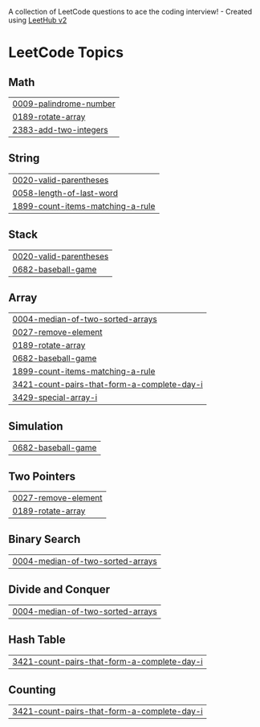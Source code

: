 A collection of LeetCode questions to ace the coding interview! - Created using [LeetHub v2](https://github.com/arunbhardwaj/LeetHub-2.0)
<!---LeetCode Topics Start-->
# LeetCode Topics
## Math
|  |
| ------- |
| [0009-palindrome-number](https://github.com/c00LpXer/leetcode_js/tree/master/0009-palindrome-number) |
| [0189-rotate-array](https://github.com/c00LpXer/leetcode_js/tree/master/0189-rotate-array) |
| [2383-add-two-integers](https://github.com/c00LpXer/leetcode_js/tree/master/2383-add-two-integers) |
## String
|  |
| ------- |
| [0020-valid-parentheses](https://github.com/c00LpXer/leetcode_js/tree/master/0020-valid-parentheses) |
| [0058-length-of-last-word](https://github.com/c00LpXer/leetcode_js/tree/master/0058-length-of-last-word) |
| [1899-count-items-matching-a-rule](https://github.com/c00LpXer/leetcode_js/tree/master/1899-count-items-matching-a-rule) |
## Stack
|  |
| ------- |
| [0020-valid-parentheses](https://github.com/c00LpXer/leetcode_js/tree/master/0020-valid-parentheses) |
| [0682-baseball-game](https://github.com/c00LpXer/leetcode_js/tree/master/0682-baseball-game) |
## Array
|  |
| ------- |
| [0004-median-of-two-sorted-arrays](https://github.com/c00LpXer/leetcode_js/tree/master/0004-median-of-two-sorted-arrays) |
| [0027-remove-element](https://github.com/c00LpXer/leetcode_js/tree/master/0027-remove-element) |
| [0189-rotate-array](https://github.com/c00LpXer/leetcode_js/tree/master/0189-rotate-array) |
| [0682-baseball-game](https://github.com/c00LpXer/leetcode_js/tree/master/0682-baseball-game) |
| [1899-count-items-matching-a-rule](https://github.com/c00LpXer/leetcode_js/tree/master/1899-count-items-matching-a-rule) |
| [3421-count-pairs-that-form-a-complete-day-i](https://github.com/c00LpXer/leetcode_js/tree/master/3421-count-pairs-that-form-a-complete-day-i) |
| [3429-special-array-i](https://github.com/c00LpXer/leetcode_js/tree/master/3429-special-array-i) |
## Simulation
|  |
| ------- |
| [0682-baseball-game](https://github.com/c00LpXer/leetcode_js/tree/master/0682-baseball-game) |
## Two Pointers
|  |
| ------- |
| [0027-remove-element](https://github.com/c00LpXer/leetcode_js/tree/master/0027-remove-element) |
| [0189-rotate-array](https://github.com/c00LpXer/leetcode_js/tree/master/0189-rotate-array) |
## Binary Search
|  |
| ------- |
| [0004-median-of-two-sorted-arrays](https://github.com/c00LpXer/leetcode_js/tree/master/0004-median-of-two-sorted-arrays) |
## Divide and Conquer
|  |
| ------- |
| [0004-median-of-two-sorted-arrays](https://github.com/c00LpXer/leetcode_js/tree/master/0004-median-of-two-sorted-arrays) |
## Hash Table
|  |
| ------- |
| [3421-count-pairs-that-form-a-complete-day-i](https://github.com/c00LpXer/leetcode_js/tree/master/3421-count-pairs-that-form-a-complete-day-i) |
## Counting
|  |
| ------- |
| [3421-count-pairs-that-form-a-complete-day-i](https://github.com/c00LpXer/leetcode_js/tree/master/3421-count-pairs-that-form-a-complete-day-i) |
<!---LeetCode Topics End-->